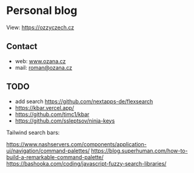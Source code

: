 # Personal blog

View: https://ozzyczech.cz

## Contact

* web: www.ozana.cz
* mail: roman@ozana.cz

## TODO

- add search https://github.com/nextapps-de/flexsearch
- https://kbar.vercel.app/
- https://github.com/timc1/kbar
- https://github.com/ssleptsov/ninja-keys


Tailwind search bars:

https://www.nashservers.com/components/application-ui/navigation/command-palettes/
https://blog.superhuman.com/how-to-build-a-remarkable-command-palette/
https://bashooka.com/coding/javascript-fuzzy-search-libraries/